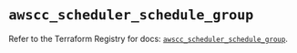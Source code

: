 # `awscc_scheduler_schedule_group`

Refer to the Terraform Registry for docs: [`awscc_scheduler_schedule_group`](https://registry.terraform.io/providers/hashicorp/awscc/0.70.0/docs/resources/scheduler_schedule_group).
